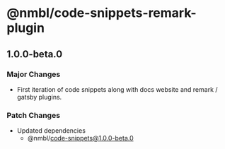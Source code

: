 # @nmbl/code-snippets-remark-plugin

## 1.0.0-beta.0

### Major Changes

- First iteration of code snippets along with docs website and remark / gatsby plugins.

### Patch Changes

- Updated dependencies
  - @nmbl/code-snippets@1.0.0-beta.0
